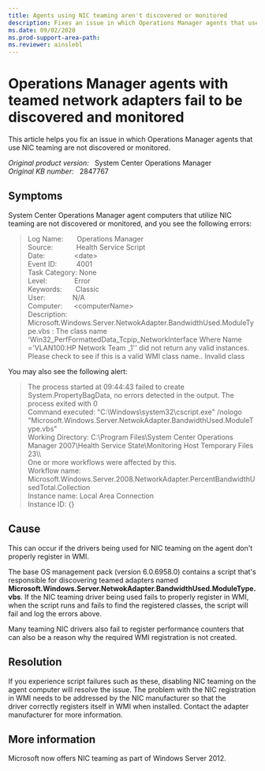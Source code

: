 ```yaml
---
title: Agents using NIC teaming aren't discovered or monitored
description: Fixes an issue in which Operations Manager agents that use NIC teaming are not discovered or monitored.
ms.date: 09/02/2020
ms.prod-support-area-path:
ms.reviewer: ainslebl
---
```

# Operations Manager agents with teamed network adapters fail to be discovered and monitored

This article helps you fix an issue in which Operations Manager agents that use NIC teaming are not discovered or monitored.

_Original product version:_ &nbsp; System Center Operations Manager  
_Original KB number:_ &nbsp; 2847767

## Symptoms

System Center Operations Manager agent computers that utilize NIC teaming are not discovered or monitored, and you see the following errors:

> Log Name:       Operations Manager  
> Source:            Health Service Script  
> Date:               \<date>  
> Event ID:          4001  
> Task Category: None  
> Level:              Error  
> Keywords:       Classic  
> User:              N/A  
> Computer:      \<computerName>  
> Description: Microsoft.Windows.Server.NetwokAdapter.BandwidthUsed.ModuleType.vbs : The class name 'Win32_PerfFormattedData_Tcpip_NetworkInterface Where Name ='VLAN100:HP Network Team _1'' did not return any valid instances.  Please check to see if this is a valid WMI class name.. Invalid class

You may also see the following alert:

> The process started at 09:44:43 failed to create System.PropertyBagData, no errors detected in the output. The process exited with 0  
> Command executed: "C:\Windows\system32\cscript.exe" /nologo "Microsoft.Windows.Server.NetwokAdapter.BandwidthUsed.ModuleType.vbs"  
> Working Directory: C:\Program Files\System Center Operations Manager 2007\Health Service State\Monitoring Host Temporary Files 23\\\\  
> One or more workflows were affected by this.  
> Workflow name: Microsoft.Windows.Server.2008.NetworkAdapter.PercentBandwidthUsedTotal.Collection  
> Instance name: Local Area Connection  
> Instance ID: {}

## Cause

This can occur if the drivers being used for NIC teaming on the agent don't properly register in WMI.

The base OS management pack (version 6.0.6958.0) contains a script that's responsible for discovering teamed adapters named **Microsoft.Windows.Server.NetwokAdapter.BandwidthUsed.ModuleType.vbs**. If the NIC teaming driver being used fails to properly register in WMI, when the script runs and fails to find the registered classes, the script will fail and log the errors above.

Many teaming NIC drivers also fail to register performance counters that can also be a reason why the required WMI registration is not created.

## Resolution

If you experience script failures such as these, disabling NIC teaming on the agent computer will resolve the issue. The problem with the NIC registration in WMI needs to be addressed by the NIC manufacturer so that the driver correctly registers itself in WMI when installed. Contact the adapter manufacturer for more information.

## More information

Microsoft now offers NIC teaming as part of Windows Server 2012.
